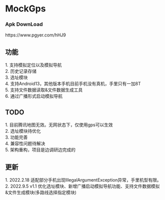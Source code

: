 # MockGps

<h3>Apk DownLoad</h3>
https://www.pgyer.com/hHJ9

<h2>功能</h2>
1. 支持模拟定位以及模拟导航<br>
2. 历史记录存储<br>
3. 选址模块<br>
4. 支持Android13，其他版本手机目前手机没有真机，手里只有一加8T<br>
5. 支持文件数据读取&文件数据生成工具<br>
6. 通过广播形式启动模拟导航<br>

<h2>TODO</h2>
1. 目前腾讯地图无效。无网状态下，仅使用gps可以生效<br>
2. 选址模块待优化<br>
3. 功能完善<br>
4. 兼容性问题待解决<br>
5. 架构重构，项目是边调研边完成的<br>

<h2>更新</h2>
1. 2022.2.18 适配部分手机出现IllegalArgumentException异常，手里机型有限。<br>
2. 2022.9.5  v1.1 优化选址模块、新增广播启动模拟导航功能、支持文件数据模拟&文件生成模块(多路线选择指定模块)<br>
